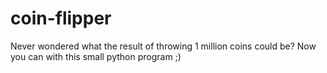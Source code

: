 # coin-flipper
Never wondered what the result of throwing 1 million coins could be? Now you can with this small python program ;)
